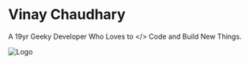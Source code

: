 
# Vinay Chaudhary

A 19yr Geeky Developer Who Loves to </> Code and Build New Things. 

![Logo](https://iandulpa.sirv.com/git.png)


